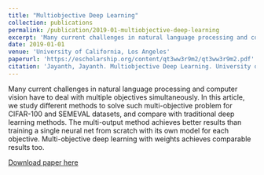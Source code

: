 ```yaml
---
title: "Multiobjective Deep Learning"
collection: publications
permalink: /publication/2019-01-multiobjective-deep-learning
excerpt: 'Many current challenges in natural language processing and computer vision have to deal with multiple objectives simultaneously. In this article, we study different methods to solve such multi-objective problem for CIFAR-100 and SEMEVAL datasets, and compare with traditional deep learning methods. The multi-output method achieves better results than training a single neural net from scratch with its own model for each objective. Multi-objective deep learning with weights achieves comparable results too.'
date: 2019-01-01
venue: 'University of California, Los Angeles'
paperurl: 'https://escholarship.org/content/qt3ww3r9m2/qt3ww3r9m2.pdf'
citation: 'Jayanth, Jayanth. Multiobjective Deep Learning. University of California, Los Angeles, 2019.'
---
```

Many current challenges in natural language processing and computer vision have to deal with multiple objectives simultaneously. In this article, we study different methods to solve such multi-objective problem for CIFAR-100 and SEMEVAL datasets, and compare with traditional deep learning methods. The multi-output method achieves better results than training a single neural net from scratch with its own model for each objective. Multi-objective deep learning with weights achieves comparable results too.

[Download paper here](https://escholarship.org/content/qt3ww3r9m2/qt3ww3r9m2.pdf)